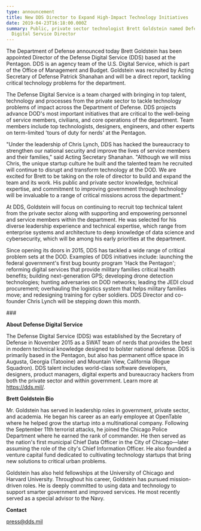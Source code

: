 ```yaml
---
type: announcement
title: New DDS Director to Expand High-Impact Technology Initiatives
date: 2019-04-23T16:18:00.000Z
summary: Public, private sector technologist Brett Goldstein named Defense
  Digital Service Director
---
```

The Department of Defense announced today Brett Goldstein has been appointed Director of the Defense Digital Service (DDS) based at the Pentagon. DDS is an agency team of the U.S. Digital Service, which is part of the Office of Management and Budget. Goldstein was recruited by Acting Secretary of Defense Patrick Shanahan and will be a direct report, tackling critical technology problems for the department.

The Defense Digital Service is a team charged with bringing in top talent, technology and processes from the private sector to tackle technology problems of impact across the Department of Defense. DDS projects advance DOD's most important initiatives that are critical to the well-being of service members, civilians, and core operations of the department. Team members include top technologists, designers, engineers, and other experts on term-limited 'tours of duty for nerds' at the Pentagon.

"Under the leadership of Chris Lynch, DDS has hacked the bureaucracy to strengthen our national security and improve the lives of service members and their families," said Acting Secretary Shanahan. "Although we will miss Chris, the unique startup culture he built and the talented team he recruited will continue to disrupt and transform technology at the DOD. We are excited for Brett to be taking on the role of director to build and expand the team and its work. His public and private sector knowledge, technical expertise, and commitment to improving government through technology will be invaluable to a range of critical missions across the department."

At DDS, Goldstein will focus on continuing to recruit top technical talent from the private sector along with supporting and empowering personnel and service members within the department. He was selected for his diverse leadership experience and technical expertise, which range from enterprise systems and architecture to deep knowledge of data science and cybersecurity, which will be among his early priorities at the department.

Since opening its doors in 2015, DDS has tackled a wide range of critical problem sets at the DOD. Examples of DDS initiatives include: launching the federal government's first bug bounty program 'Hack the Pentagon'; reforming digital services that provide military families critical health benefits; building next-generation GPS; developing drone detection technologies; hunting adversaries on DOD networks; leading the JEDI cloud procurement; overhauling the logistics system that helps military families move; and redesigning training for cyber soldiers. DDS Director and co-founder Chris Lynch will be stepping down this month.

\###

**About Defense Digital Service** 

The Defense Digital Service (DDS) was established by the Secretary of Defense in November 2015 as a SWAT team of nerds that provides the best in modern technical knowledge designed to bolster national defense. DDS is primarily based in the Pentagon, but also has permanent office space in Augusta, Georgia (Tatooine) and Mountain View, California (Rogue Squadron). DDS talent includes world-class software developers, designers, product managers, digital experts and bureaucracy hackers from both the private sector and within government. Learn more at <https://dds.mil/>.

**Brett Goldstein Bio**

Mr. Goldstein has served in leadership roles in government, private sector, and academia. He began his career as an early employee at OpenTable where he helped grow the startup into a multinational company. Following the September 11th terrorist attacks, he joined the Chicago Police Department where he earned the rank of commander. He then served as the nation's first municipal Chief Data Officer in the City of Chicago—later assuming the role of the city's Chief Information Officer. He also founded a venture capital fund dedicated to cultivating technology startups that bring new solutions to critical urban problems.

Goldstein has also held fellowships at the University of Chicago and Harvard University. Throughout his career, Goldstein has pursued mission-driven roles. He is deeply committed to using data and technology to support smarter government and improved services. He most recently served as a special advisor to the Navy.

**Contact**

press@dds.mil